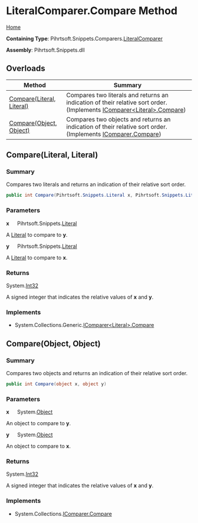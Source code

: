 # LiteralComparer\.Compare Method

[Home](../../../../../README.md)

**Containing Type**: Pihrtsoft\.Snippets\.Comparers\.[LiteralComparer](../README.md)

**Assembly**: Pihrtsoft\.Snippets\.dll

## Overloads

| Method | Summary |
| ------ | ------- |
| [Compare(Literal, Literal)](#Pihrtsoft_Snippets_Comparers_LiteralComparer_Compare_Pihrtsoft_Snippets_Literal_Pihrtsoft_Snippets_Literal_) | Compares two literals and returns an indication of their relative sort order\. \(Implements [IComparer\<Literal>.Compare](https://docs.microsoft.com/en-us/dotnet/api/system.collections.generic.icomparer-1.compare)\) |
| [Compare(Object, Object)](#Pihrtsoft_Snippets_Comparers_LiteralComparer_Compare_System_Object_System_Object_) | Compares two objects and returns an indication of their relative sort order\. \(Implements [IComparer.Compare](https://docs.microsoft.com/en-us/dotnet/api/system.collections.icomparer.compare)\) |

## Compare\(Literal, Literal\) <a name="Pihrtsoft_Snippets_Comparers_LiteralComparer_Compare_Pihrtsoft_Snippets_Literal_Pihrtsoft_Snippets_Literal_"></a>

### Summary

Compares two literals and returns an indication of their relative sort order\.

```csharp
public int Compare(Pihrtsoft.Snippets.Literal x, Pihrtsoft.Snippets.Literal y)
```

### Parameters

**x** &emsp; Pihrtsoft\.Snippets\.[Literal](../../../Literal/README.md)

A [Literal](../../../Literal/README.md) to compare to **y**\.

**y** &emsp; Pihrtsoft\.Snippets\.[Literal](../../../Literal/README.md)

A [Literal](../../../Literal/README.md) to compare to **x**\.

### Returns

System\.[Int32](https://docs.microsoft.com/en-us/dotnet/api/system.int32)

A signed integer that indicates the relative values of **x** and **y**\.

### Implements

* System\.Collections\.Generic\.[IComparer\<Literal>.Compare](https://docs.microsoft.com/en-us/dotnet/api/system.collections.generic.icomparer-1.compare)

## Compare\(Object, Object\) <a name="Pihrtsoft_Snippets_Comparers_LiteralComparer_Compare_System_Object_System_Object_"></a>

### Summary

Compares two objects and returns an indication of their relative sort order\.

```csharp
public int Compare(object x, object y)
```

### Parameters

**x** &emsp; System\.[Object](https://docs.microsoft.com/en-us/dotnet/api/system.object)

An object to compare to **y**\.

**y** &emsp; System\.[Object](https://docs.microsoft.com/en-us/dotnet/api/system.object)

An object to compare to **x**\.

### Returns

System\.[Int32](https://docs.microsoft.com/en-us/dotnet/api/system.int32)

A signed integer that indicates the relative values of **x** and **y**\.

### Implements

* System\.Collections\.[IComparer.Compare](https://docs.microsoft.com/en-us/dotnet/api/system.collections.icomparer.compare)
